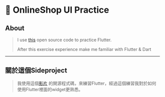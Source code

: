 # 📖 OnlineShop UI Practice

## About

> I use [this](https://www.youtube.com/watch?v=XBKzpTz65Io&t=1642s) open source code to practice Flutter. 
>
> After this exercise experience make me familiar with Flutter & Dart

---
## 關於這個Sideproject

> 我使用這個[影片](https://www.youtube.com/watch?v=XBKzpTz65Io&t=1642s) 的開源程式碼，來練習Flutter，經過這個練習我對於如何使用Flutter裡面的widget更熟悉。
